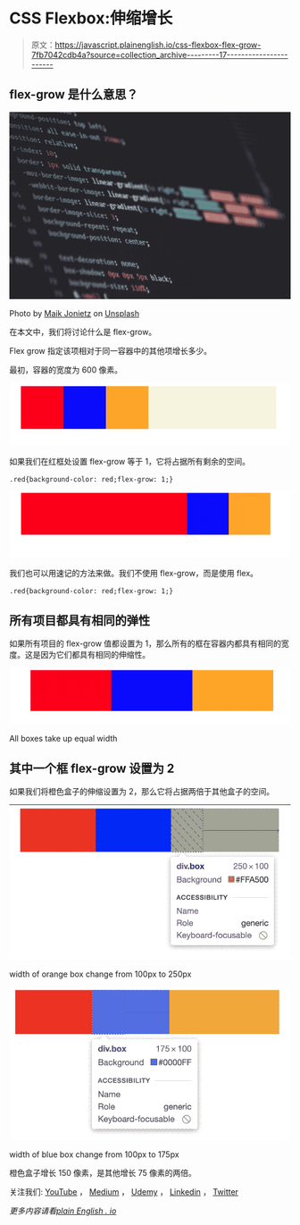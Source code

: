 # CSS Flexbox:伸缩增长

> 原文：<https://javascript.plainenglish.io/css-flexbox-flex-grow-7fb7042cdb4a?source=collection_archive---------17----------------------->

## flex-grow 是什么意思？

![](img/c3df9918fcf72ccca1c4cf4be67907e0.png)

Photo by [Maik Jonietz](https://unsplash.com/@der_maik_?utm_source=medium&utm_medium=referral) on [Unsplash](https://unsplash.com?utm_source=medium&utm_medium=referral)

在本文中，我们将讨论什么是 flex-grow。

Flex grow 指定该项相对于同一容器中的其他项增长多少。

最初，容器的宽度为 600 像素。

![](img/716edf0ba1b3a314e368ca9adbeadd49.png)

如果我们在红框处设置 flex-grow 等于 1，它将占据所有剩余的空间。

```
.red{background-color: red;flex-grow: 1;}
```

![](img/95f0b325bc69899dc8a34aeb2a47ac4e.png)

我们也可以用速记的方法来做。我们不使用 flex-grow，而是使用 flex。

```
.red{background-color: red;flex-grow: 1;}
```

## 所有项目都具有相同的弹性

如果所有项目的 flex-grow 值都设置为 1，那么所有的框在容器内都具有相同的宽度。这是因为它们都具有相同的伸缩性。

![](img/9066aff7ac530c6009a9213a5cf1cfa0.png)

All boxes take up equal width

## 其中一个框 flex-grow 设置为 2

如果我们将橙色盒子的伸缩设置为 2，那么它将占据两倍于其他盒子的空间。

![](img/82797eccfe932d04ac06436f5fa6ce8e.png)

width of orange box change from 100px to 250px

![](img/443f1fbf57eb1a90ae4cc89a6f28bcbe.png)

width of blue box change from 100px to 175px

橙色盒子增长 150 像素，是其他增长 75 像素的两倍。

关注我们: [YouTube](https://www.youtube.com/channel/UCu4-4FnutvSHVo9WHvq80Ww?sub_confirmation=1) ， [Medium](https://ckmobile.medium.com/) ， [Udemy](https://www.udemy.com/user/cyruschan2/) ， [Linkedin](https://www.linkedin.com/company/ckmobi/) ， [Twitter](https://twitter.com/ckmobilejavasc1)

*更多内容请看*[*plain English . io*](http://plainenglish.io/)
